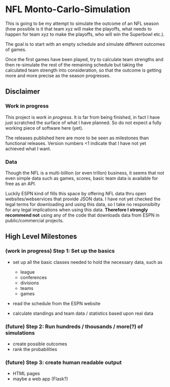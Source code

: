 # NFL Monto-Carlo-Simulation

This is going to be my attempt to simulate the outcome of an NFL season (how possible is it that team xyz will make the playoffs, what needs to happen for team xyz to make the playoffs, who will win the Superbowl etc.).

The goal is to start with an empty schedule and simulate different outcomes of games.

Once the first games have been played, try to calculate team strengths and then re-simulate the rest of the remaining schedule but taking the calculated team strength into consideration, so that the outcome is getting more and more precise as the season progresses.

## Disclaimer

### Work in progress

This project is _work in progress_. It is far from being finished, in fact I have just scratched the surface of what I have planned. So do not expect a fully working piece of software here (yet).

The releases published here are more to be seen as milestones than functional releases. Version numbers <1 indicate that I have not yet achieved what I want.

### Data

Though the NFL is a multi-billion (or even trillon) business, it seems that not even simple data such as games, scores, basic team data is available for free as an API.

Luckily ESPN kind of fills this space by offering NFL data thru open websites/webservices that provide JSON data. I have not yet checked the legal terms for downloading and using this data, so I take no responsibilty for any legal implications when using this data. **Therefore I strongly recommend not** using any of the code that downloads data from ESPN in public/commercial projects. 

## High Level Milestones

### (work in progress) Step 1: Set up the basics

* set up all the basic classes needed to hold the necessary data, such as 
  * league 
  * conferences
  * divisions
  * teams
  * games

* read the schedule from the ESPN website

* calculate standings and team data / statistics based upon real data

### (future) Step 2: Run hundreds / thousands / more(?) of simulations

* create possible outcomes
* rank the probabilities

### (future) Step 3: create human readable output

* HTML pages
* maybe a web app (Flask?)